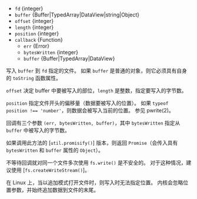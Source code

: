 <!-- YAML
added: v0.0.2
changes:
  - version: v14.12.0
    pr-url: https://github.com/nodejs/node/pull/34993
    description: 参数 `buffer` 会使用显式的 `toString` 函数对对象进行字符串化。
  - version: v14.0.0
    pr-url: https://github.com/nodejs/node/pull/31030
    description: 参数 `buffer` 不再强制把不支持的输入转换为字符串。
  - version: v10.10.0
    pr-url: https://github.com/nodejs/node/pull/22150
    description: 参数 `buffer` 可以是任何 `TypedArray` 或 `DataView`。
  - version: v10.0.0
    pr-url: https://github.com/nodejs/node/pull/12562
    description: 参数 `callback` 不再是可选的。 
      如果不传入，则在运行时会抛出 `TypeError`。
  - version: v7.4.0
    pr-url: https://github.com/nodejs/node/pull/10382
    description: 参数 `buffer` 可以是 `Uint8Array`。
  - version: v7.2.0
    pr-url: https://github.com/nodejs/node/pull/7856
    description: 参数 `offset` 和 `length` 是可选的。
  - version: v7.0.0
    pr-url: https://github.com/nodejs/node/pull/7897
    description: 参数 `callback` 不再是可选的。 
      如果不传入，则会触发弃用警告（id 为 DEP0013）。
-->

* `fd` {integer}
* `buffer` {Buffer|TypedArray|DataView|string|Object}
* `offset` {integer}
* `length` {integer}
* `position` {integer}
* `callback` {Function}
  * `err` {Error}
  * `bytesWritten` {integer}
  * `buffer` {Buffer|TypedArray|DataView}

写入 `buffer` 到 `fd` 指定的文件。
如果 `buffer` 是普通的对象，则它必须具有自身的 `toString` 函数属性。

`offset` 决定 buffer 中要被写入的部位，`length` 是整数，指定要写入的字节数。

`position` 指定文件开头的偏移量（数据要被写入的位置）。
如果 `typeof position !== 'number'`，则数据会被写入当前的位置。
参见 pwrite(2)。

回调有三个参数 `(err, bytesWritten, buffer)`，其中 `bytesWritten` 指定从 `buffer` 中被写入的字节数。

如果调用此方法的 [`util.promisify()`] 版本，则返回 `Promise`（会传入具有 `bytesWritten` 和 `buffer` 属性的 `Object`）。

不等待回调就对同一个文件多次使用 `fs.write()` 是不安全的。
对于这种情况，建议使用 [`fs.createWriteStream()`]。

在 Linux 上，当以追加模式打开文件时，则写入时无法指定位置。
内核会忽略位置参数，并始终追加数据到文件的末尾。


